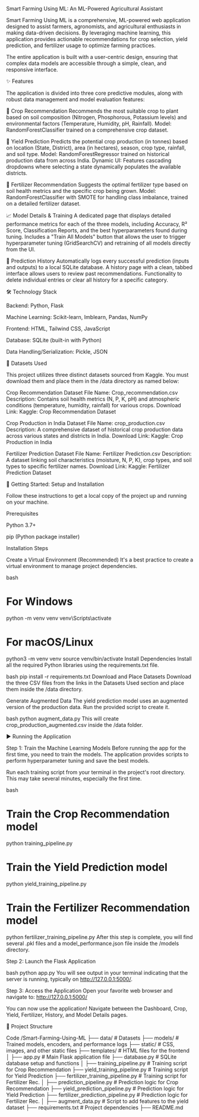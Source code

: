 Smart Farming Using ML: An ML-Powered Agricultural Assistant

Smart Farming Using ML is a comprehensive, ML-powered web application designed to assist farmers, agronomists, and agricultural enthusiasts in making data-driven decisions. By leveraging machine learning, this application provides actionable recommendations for crop selection, yield prediction, and fertilizer usage to optimize farming practices.

The entire application is built with a user-centric design, ensuring that complex data models are accessible through a simple, clean, and responsive interface.

✨ Features

The application is divided into three core predictive modules, along with robust data management and model evaluation features:

🌿 Crop Recommendation Recommends the most suitable crop to plant based on soil composition (Nitrogen, Phosphorous, Potassium levels) and environmental factors (Temperature, Humidity, pH, Rainfall). Model: RandomForestClassifier trained on a comprehensive crop dataset.

🌾 Yield Prediction Predicts the potential crop production (in tonnes) based on location (State, District), area (in hectares), season, crop type, rainfall, and soil type. Model: RandomForestRegressor trained on historical production data from across India. Dynamic UI: Features cascading dropdowns where selecting a state dynamically populates the available districts.

🔬 Fertilizer Recommendation Suggests the optimal fertilizer type based on soil health metrics and the specific crop being grown. Model: RandomForestClassifier with SMOTE for handling class imbalance, trained on a detailed fertilizer dataset.

📈 Model Details & Training A dedicated page that displays detailed performance metrics for each of the three models, including Accuracy, R² Score, Classification Reports, and the best hyperparameters found during tuning. Includes a "Train All Models" button that allows the user to trigger hyperparameter tuning (GridSearchCV) and retraining of all models directly from the UI.

📜 Prediction History Automatically logs every successful prediction (inputs and outputs) to a local SQLite database. A history page with a clean, tabbed interface allows users to review past recommendations. Functionality to delete individual entries or clear all history for a specific category.

🛠️ Technology Stack

Backend: Python, Flask

Machine Learning: Scikit-learn, Imblearn, Pandas, NumPy

Frontend: HTML, Tailwind CSS, JavaScript

Database: SQLite (built-in with Python)

Data Handling/Serialization: Pickle, JSON

💾 Datasets Used

This project utilizes three distinct datasets sourced from Kaggle. You must download them and place them in the /data directory as named below:

Crop Recommendation Dataset File Name: Crop_recommendation.csv Description: Contains soil health metrics (N, P, K, pH) and atmospheric conditions (temperature, humidity, rainfall) for various crops. Download Link: Kaggle: Crop Recommendation Dataset

Crop Production in India Dataset File Name: crop_production.csv Description: A comprehensive dataset of historical crop production data across various states and districts in India. Download Link: Kaggle: Crop Production in India

Fertilizer Prediction Dataset File Name: Fertilizer Prediction.csv Description: A dataset linking soil characteristics (moisture, N, P, K), crop types, and soil types to specific fertilizer names. Download Link: Kaggle: Fertilizer Prediction Dataset

🚀 Getting Started: Setup and Installation

Follow these instructions to get a local copy of the project up and running on your machine.

Prerequisites

Python 3.7+

pip (Python package installer)

Installation Steps

Create a Virtual Environment (Recommended) It's a best practice to create a virtual environment to manage project dependencies.

bash
# For Windows
python -m venv venv
venv\Scripts\activate

# For macOS/Linux
python3 -m venv venv
source venv/bin/activate
Install Dependencies Install all the required Python libraries using the requirements.txt file.

bash
pip install -r requirements.txt
Download and Place Datasets Download the three CSV files from the links in the Datasets Used section and place them inside the /data directory.

Generate Augmented Data The yield prediction model uses an augmented version of the production data. Run the provided script to create it.

bash
python augment_data.py
This will create crop_production_augmented.csv inside the /data folder.

▶️ Running the Application

Step 1: Train the Machine Learning Models Before running the app for the first time, you need to train the models. The application provides scripts to perform hyperparameter tuning and save the best models.

Run each training script from your terminal in the project's root directory. This may take several minutes, especially the first time.

bash
# Train the Crop Recommendation model
python training_pipeline.py

# Train the Yield Prediction model
python yield_training_pipeline.py

# Train the Fertilizer Recommendation model
python fertilizer_training_pipeline.py
After this step is complete, you will find several .pkl files and a model_performance.json file inside the /models directory.

Step 2: Launch the Flask Application

bash
python app.py
You will see output in your terminal indicating that the server is running, typically on http://127.0.0.1:5000/.

Step 3: Access the Application Open your favorite web browser and navigate to: http://127.0.0.1:5000/

You can now use the application! Navigate between the Dashboard, Crop, Yield, Fertilizer, History, and Model Details pages.

📁 Project Structure

Code
/Smart-Farming-Using-ML
├── data/                        # Datasets
├── models/                      # Trained models, encoders, and performance logs
├── static/                      # CSS, images, and other static files
├── templates/                   # HTML files for the frontend
│
├── app.py                       # Main Flask application file
├── database.py                  # SQLite database setup and functions
│
├── training_pipeline.py         # Training script for Crop Recommendation
├── yield_training_pipeline.py   # Training script for Yield Prediction
├── fertilizer_training_pipeline.py # Training script for Fertilizer Rec.
│
├── prediction_pipeline.py       # Prediction logic for Crop Recommendation
├── yield_prediction_pipeline.py # Prediction logic for Yield Prediction
├── fertilizer_prediction_pipeline.py # Prediction logic for Fertilizer Rec.
│
├── augment_data.py              # Script to add features to the yield dataset
├── requirements.txt             # Project dependencies
├── README.md          

